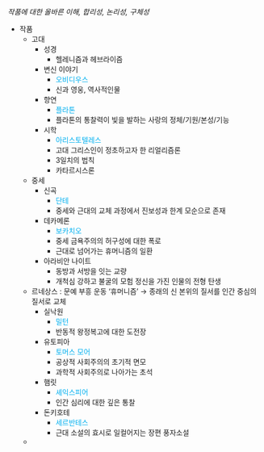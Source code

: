 _작품에 대한 올바른 이해, 합리성, 논리성, 구체성_

- 작품
	- 고대
		- 성경
			- 헬레니즘과 헤브라이즘
		- 변신 이야기
			- <font color="#00b0f0">오비디우스</font>
			- 신과 영웅, 역사적인물
		- 향연
			- <font color="#00b0f0">플라톤</font>
			- 플라톤의 통찰력이 빛을 발하는 
			  사랑의 정체/기원/본성/기능
		- 시학
			- <font color="#00b0f0">아리스토텔레스</font>
			- 고대 그리스인이 정초하고자 한 리얼리즘론
			- 3일치의 법칙
			- 카타르시스론
	- 중세
		- 신곡
			- <font color="#00b0f0">단테</font>
			- 중세와 근대의 교체 과정에서 진보성과 한계 모순으로 존재
		- 데카메론
			- <font color="#00b0f0">보카치오</font>
			- 중세 금욕주의의 허구성에 대한 폭로
			- 근대로 넘어가는 휴머니즘의 일환
		- 아라비안 나이트
			- 동방과 서방을 잇는 교량
			- 개척심 강하고 불굴의 모험 정신을 가진 인물의 전형 탄생
	- 르네상스 : 문예 부흥 운동 ‘휴머니즘’ 
	  → 종래의 신 본위의 질서를 인간 중심의 질서로 교체
		- 실낙원
			- <font color="#00b0f0">밀턴</font>
			- 반동적 왕정복고에 대한 도전장
		- 유토피아
			- <font color="#00b0f0">토머스 모어</font>
			- 공상적 사회주의의 초기적 면모
			- 과학적 사회주의로 나아가는 초석
		- 햄릿
			- <font color="#00b0f0">셰익스피어</font>
			- 인간 심리에 대한 깊은 통찰
		- 돈키호테
			- <font color="#00b0f0">세르반테스</font>
			- 근대 소설의 효시로 일컬어지는 장편 풍자소설
	- 